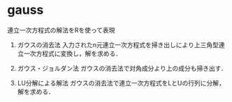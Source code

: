 # gauss
連立一次方程式の解法をRを使って表現

1. ガウスの消去法
入力されたn元連立一次方程式を掃き出しにより上三角型連立一次方程式に変換し，解を求める．

2. ガウス・ジョルダン法
ガウスの消去法で対角成分より上の成分も掃き出す．

3. LU分解による解法
ガウスの消去法で連立一次方程式をLとUの行列に分解，解を求める．
